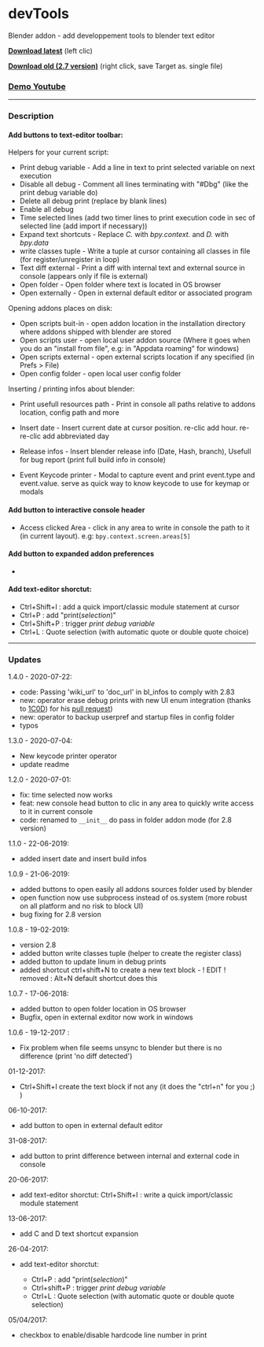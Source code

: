 # devTools
Blender addon - add developpement tools to blender text editor
  
**[Download latest](https://github.com/Pullusb/devTools/archive/master.zip)** (left clic)
<!-- **[Download latest](https://raw.githubusercontent.com/Pullusb/devTools/master/SB_devTools.py)** (right click, save Target as) -->

**[Download old (2.7 version)](https://raw.githubusercontent.com/Pullusb/devTools/master/SB_devTools_279.py)** (right click, save Target as. single file)

### [Demo Youtube](https://youtu.be/Rs4y7DeHkp8)

---

### Description

#### Add buttons to text-editor toolbar:

Helpers for your current script:
- Print debug variable - Add a line in text to print selected variable on next execution
- Disable all debug - Comment all lines terminating with "#Dbg" (like the print debug variable do)
- Delete all debug print (replace by blank lines)
- Enable all debug
- Time selected lines (add two timer lines to print execution code in sec of selected line (add import if necessary))
- Expand text shortcuts - Replace _C._ with _bpy.context._ and _D._ with _bpy.data_
- write classes tuple - Write a tuple at cursor containing all classes in file (for register/unregister in loop)
- Text diff external - Print a diff with internal text and external source in console (appears only if file is external)
- Open folder - Open folder where text is located in OS browser
- Open externally - Open in external default editor or associated program

Opening addons places on disk:
- Open scripts buit-in - open addon location in the installation directory where addons shipped with blender are stored
- Open scripts user - open local user addon source (Where it goes when you do an "install from file", e.g: in "Appdata roaming" for windows)
- Open scripts external - open external scripts location if any specified (in Prefs > File)
- Open config folder - open local user config folder


Inserting / printing infos about blender:
- Print usefull resources path - Print in console all paths relative to addons location, config path and more
- Insert date - Insert current date at cursor position. re-clic add hour. re-re-clic add abbreviated day
- Release infos - Insert blender release info (Date, Hash, branch), Usefull for bug report (print full build info in console)

- Event Keycode printer - Modal to capture event and print event.type and event.value. serve as quick way to know keycode to use for keymap or modals

#### Add button to interactive console header

- Access clicked Area - click in any area to write in console the path to it (in current layout). e.g: `bpy.context.screen.areas[5]`

#### Add button to expanded addon preferences

-


#### Add text-editor shorctut:

- Ctrl+Shift+I : add a quick import/classic module statement at cursor
- Ctrl+P : add "print(*selection*)"
- Ctrl+Shift+P : trigger *print debug variable*
- Ctrl+L : Quote selection (with automatic quote or double quote choice)

---

### Updates

1.4.0 - 2020-07-22:

- code: Passing 'wiki_url' to 'doc_url' in bl_infos to comply with 2.83
- new: operator erase debug prints with new UI enum integration (thanks to [1C0D](https://github.com/1C0D)) for his [pull request](https://github.com/Pullusb/devTools/pull/3))
- new: operator to backup userpref and startup files in config folder
- typos

1.3.0 - 2020-07-04:

- New keycode printer operator
- update readme

1.2.0 - 2020-07-01:
  - fix: time selected now works
  - feat: new console head button to clic in any area to quickly write access to it in current console
  - code: renamed to `__init__` do pass in folder addon mode (for 2.8 version)

1.1.0 - 22-06-2019:
  - added insert date and insert build infos

1.0.9 - 21-06-2019:
  - added buttons to open easily all addons sources folder used by blender 
  - open function now use subprocess instead of os.system (more robust on all platform and no risk to block UI)
  - bug fixing for 2.8 version
 

1.0.8 - 19-02-2019:
  - version 2.8
  - added button write classes tuple (helper to create the register class)
  - added button to update linum in debug prints
  - added shortcut ctrl+shift+N to create a new text block - ! EDIT ! removed : Alt+N default shortcut does this

1.0.7 - 17-06-2018:
  - added button to open folder location in OS browser
  - Bugfix, open in external exditor now work in windows

1.0.6 - 19-12-2017 :  
  - Fix problem when file seems unsync to blender but there is no difference (print 'no diff detected')
  
01-12-2017:  
  - Ctrl+Shift+I create the text block if not any (it does the "ctrl+n" for you ;) )

06-10-2017:
  - add button to open in external default editor

31-08-2017:
  - add button to print difference between internal and external code in console

20-06-2017:
  - add text-editor shorctut: Ctrl+Shift+I : write a quick import/classic module statement

13-06-2017:
  - add C and D text shortcut expansion

26-04-2017:
  - add text-editor shorctut:

    - Ctrl+P : add "print(*selection*)"
    - Ctrl+shift+P : trigger *print debug variable*
    - Ctrl+L : Quote selection (with automatic quote or double quote selection)

05/04/2017:

  - checkbox to enable/disable hardcode line number in print
